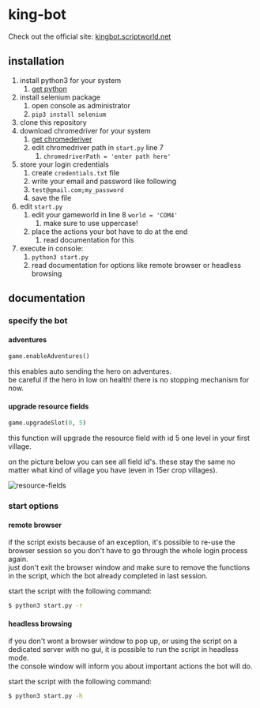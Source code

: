 # king-bot

Check out the official site: [kingbot.scriptworld.net](https://kingbot.scriptworld.net)

## installation

1.  install python3 for your system
    1.  [get python](https://www.python.org/downloads/)
2.  install selenium package
    1.  open console as administrator
    2.  `pip3 install selenium`
3.  clone this repository
4.  download chromedriver for your system
    1.  [get chromederiver](http://chromedriver.chromium.org)
    2.  edit chromedriver path in `start.py` line 7
        1.  `chromedriverPath = 'enter path here'`
5.  store your login credentials
    1.  create `credentials.txt` file
    2.  write your email and password like following
    3.  `test@gmail.com;my_password`
    4.  save the file
6.  edit `start.py`
    1.  edit your gameworld in line 8 `world = 'COM4'`
        1.  make sure to use uppercase!
    2.  place the actions your bot have to do at the end
        1.  read documentation for this
7.  execute in console:
    1.  `python3 start.py`
    2.  read documentation for options like remote browser or headless browsing

## documentation

### specify the bot

#### adventures

```python
game.enableAdventures()
```

this enables auto sending the hero on adventures.  
be careful if the hero in low on health! there is no stopping mechanism for now.

#### upgrade resource fields

```python
game.upgradeSlot(0, 5)
```

this function will upgrade the resource field with id 5 one level in your first village.

on the picture below you can see all field id's. these stay the same no matter what kind of village you have (even in 15er crop villages).

![resource-fields](https://scriptworld.net/assets/king-bot/resourceFields.png)

### start options

#### remote browser

if the script exists because of an exception, it's possible to re-use the browser session so you don't have to go through the whole login process again.  
just don't exit the browser window and make sure to remove the functions in the script, which the bot already completed in last session.

start the script with the following command:

```bash
$ python3 start.py -r
```

#### headless browsing

if you don't wont a browser window to pop up, or using the script on a dedicated server with no gui, it is possible to run the script in headless mode.  
the console window will inform you about important actions the bot will do.

start the script with the following command:

```bash
$ python3 start.py -h
```
